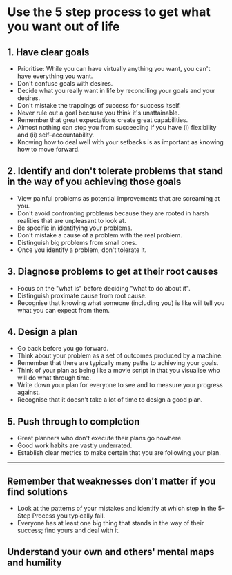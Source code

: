 Use the 5 step process to get what you want out of life
=======================================================


## 1. Have clear goals

* Prioritise: While you can have virtually anything you want, you can't have
  everything you want.
* Don't confuse goals with desires.
* Decide what you really want in life by reconciling your goals and your
  desires.
* Don't mistake the trappings of success for success itself.
* Never rule out a goal because you think it's unattainable.
* Remember that great expectations create great capabilities.
* Almost nothing can stop you from succeeding if you have (i) flexibility and
  (ii) self–accountability.
* Knowing how to deal well with your setbacks is as important as knowing how to
  move forward.


## 2. Identify and don't tolerate problems that stand in the way of you achieving those goals

* View painful problems as potential improvements that are screaming at you.
* Don't avoid confronting problems because they are rooted in harsh realities
  that are unpleasant to look at.
* Be specific in identifying your problems.
* Don't mistake a cause of a problem with the real problem.
* Distinguish big problems from small ones.
* Once you identify a problem, don't tolerate it.


## 3. Diagnose problems to get at their root causes

* Focus on the "what is" before deciding "what to do about it".
* Distinguish proximate cause from root cause.
* Recognise that knowing what someone (including you) is like will tell you
  what you can expect from them.


## 4. Design a plan

* Go back before you go forward.
* Think about your problem as a set of outcomes produced by a machine.
* Remember that there are typically many paths to achieving your goals.
* Think of your plan as being like a movie script in that you visualise who
  will do what through time.
* Write down your plan for everyone to see and to measure your progress
  against.
* Recognise that it doesn't take a lot of time to design a good plan.


## 5. Push through to completion

* Great planners who don't execute their plans go nowhere.
* Good work habits are vastly underrated.
* Establish clear metrics to make certain that you are following your plan.

----

## Remember that weaknesses don't matter if you find solutions

* Look at the patterns of your mistakes and identify at which step in the
  5–Step Process you typically fail.
* Everyone has at least one big thing that stands in the way of their success;
  find yours and deal with it.


## Understand your own and others' mental maps and humility
